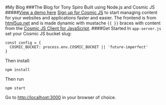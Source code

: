 #My Blog
###The Blog for Tony Spiro Built using Node.js and Cosmic JS
#####[View a demo here](http://future-imperfect.cosmicapp.co/)
[Sign up for Cosmic JS](https://cosmicjs.com/) to start managing content for your websites and applications faster and easier.
The frontend is from [html5up.net](html5up.net) and is made dynamic with mustache `{{ }}` braces with content from the [Cosmic JS Client for JavaScript](https://www.npmjs.com/package/cosmicjs).
####Get Started
In ```app-server.js``` set your Cosmic JS bucket slug:
```
const config = {
  COSMIC_BUCKET: process.env.COSMIC_BUCKET || 'future-imperfect'
}
```
Then install:
```
npm install
```
Then run 
```
npm start
```
Go to [http://localhost:3000](http://localhost:3000) in your browser of choice.
